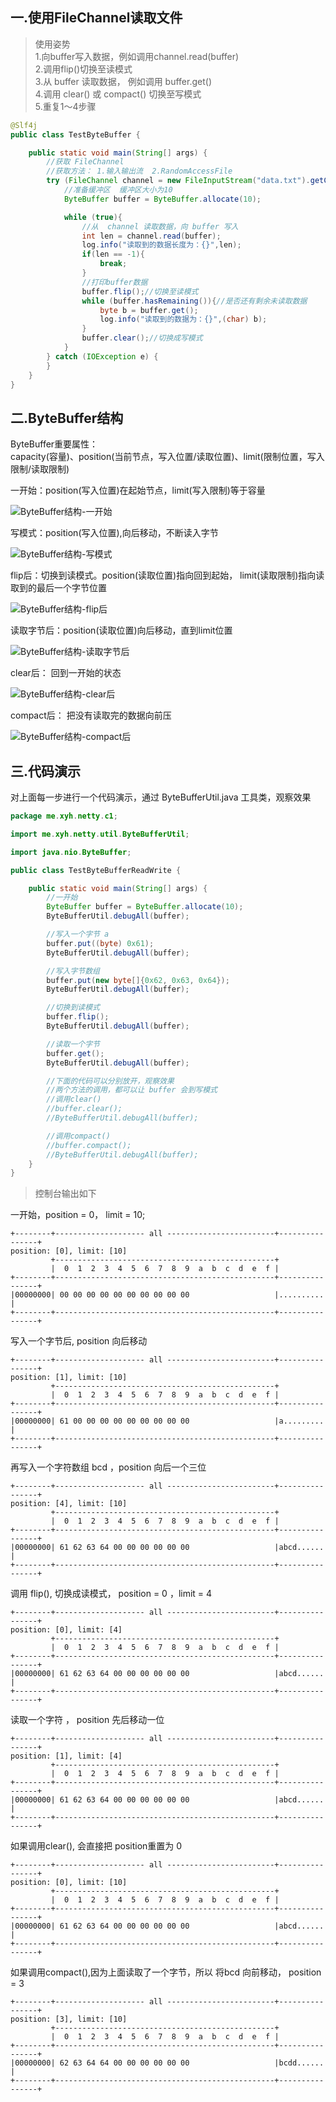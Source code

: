 
## 一.使用FileChannel读取文件

> 使用姿势   
> 1.向buffer写入数据，例如调用channel.read(buffer)   
> 2.调用flip()切换至读模式   
> 3.从 buffer 读取数据， 例如调用 buffer.get()  
> 4.调用 clear() 或 compact() 切换至写模式  
> 5.重复1～4步骤

```java
@Slf4j
public class TestByteBuffer {

    public static void main(String[] args) {
        //获取 FileChannel
        //获取方法： 1.输入输出流  2.RandomAccessFile
        try (FileChannel channel = new FileInputStream("data.txt").getChannel()) {
            //准备缓冲区  缓冲区大小为10
            ByteBuffer buffer = ByteBuffer.allocate(10);

            while (true){
                //从  channel 读取数据，向 buffer 写入
                int len = channel.read(buffer);
                log.info("读取到的数据长度为：{}",len);
                if(len == -1){
                    break;
                }
                //打印buffer数据
                buffer.flip();//切换至读模式
                while (buffer.hasRemaining()){//是否还有剩余未读取数据
                    byte b = buffer.get();
                    log.info("读取到的数据为：{}",(char) b);
                }
                buffer.clear();//切换成写模式
            }
        } catch (IOException e) {
        }
    }
}
```

## 二.ByteBuffer结构
ByteBuffer重要属性：   
capacity(容量)、position(当前节点，写入位置/读取位置)、limit(限制位置，写入限制/读取限制)

一开始：position(写入位置)在起始节点，limit(写入限制)等于容量

![ByteBuffer结构-一开始](../../assets/img/netty-hm/ByteBuffer结构-一开始.png)

写模式：position(写入位置),向后移动，不断读入字节

![ByteBuffer结构-写模式](../../assets/img/netty-hm/ByteBuffer结构-写模式.png)

flip后：切换到读模式。position(读取位置)指向回到起始， limit(读取限制)指向读取到的最后一个字节位置

![ByteBuffer结构-flip后](../../assets/img/netty-hm/ByteBuffer结构-flip后.png)

读取字节后：position(读取位置)向后移动，直到limit位置

![ByteBuffer结构-读取字节后](../../assets/img/netty-hm/ByteBuffer结构-读取字节后.png)

clear后： 回到一开始的状态

![ByteBuffer结构-clear后](../../assets/img/netty-hm/ByteBuffer结构-clear后.png)

compact后： 把没有读取完的数据向前压

![ByteBuffer结构-compact后](../../assets/img/netty-hm/ByteBuffer结构-compact后.png)

## 三.代码演示
对上面每一步进行一个代码演示，通过 ByteBufferUtil.java 工具类，观察效果

```java
package me.xyh.netty.c1;

import me.xyh.netty.util.ByteBufferUtil;

import java.nio.ByteBuffer;

public class TestByteBufferReadWrite {

    public static void main(String[] args) {
        //一开始
        ByteBuffer buffer = ByteBuffer.allocate(10);
        ByteBufferUtil.debugAll(buffer);

        //写入一个字节 a
        buffer.put((byte) 0x61);
        ByteBufferUtil.debugAll(buffer);

        //写入字节数组
        buffer.put(new byte[]{0x62, 0x63, 0x64});
        ByteBufferUtil.debugAll(buffer);

        //切换到读模式
        buffer.flip();
        ByteBufferUtil.debugAll(buffer);

        //读取一个字节
        buffer.get();
        ByteBufferUtil.debugAll(buffer);

        //下面的代码可以分别放开，观察效果
        //两个方法的调用，都可以让 buffer 会到写模式
        //调用clear()
        //buffer.clear();
        //ByteBufferUtil.debugAll(buffer);

        //调用compact()
        //buffer.compact();
        //ByteBufferUtil.debugAll(buffer);
    }
}

```

> 控制台输出如下   

一开始，position = 0， limit = 10;
```
+--------+-------------------- all ------------------------+----------------+
position: [0], limit: [10]
         +-------------------------------------------------+
         |  0  1  2  3  4  5  6  7  8  9  a  b  c  d  e  f |
+--------+-------------------------------------------------+----------------+
|00000000| 00 00 00 00 00 00 00 00 00 00                   |..........      |
+--------+-------------------------------------------------+----------------+
```
写入一个字节后, position 向后移动
```
+--------+-------------------- all ------------------------+----------------+
position: [1], limit: [10]
         +-------------------------------------------------+
         |  0  1  2  3  4  5  6  7  8  9  a  b  c  d  e  f |
+--------+-------------------------------------------------+----------------+
|00000000| 61 00 00 00 00 00 00 00 00 00                   |a.........      |
+--------+-------------------------------------------------+----------------+
```
再写入一个字符数组 bcd ，position 向后一个三位
```
+--------+-------------------- all ------------------------+----------------+
position: [4], limit: [10]
         +-------------------------------------------------+
         |  0  1  2  3  4  5  6  7  8  9  a  b  c  d  e  f |
+--------+-------------------------------------------------+----------------+
|00000000| 61 62 63 64 00 00 00 00 00 00                   |abcd......      |
+--------+-------------------------------------------------+----------------+
```
调用 flip(), 切换成读模式， position = 0 ，limit = 4
```
+--------+-------------------- all ------------------------+----------------+
position: [0], limit: [4]
         +-------------------------------------------------+
         |  0  1  2  3  4  5  6  7  8  9  a  b  c  d  e  f |
+--------+-------------------------------------------------+----------------+
|00000000| 61 62 63 64 00 00 00 00 00 00                   |abcd......      |
+--------+-------------------------------------------------+----------------+
```
读取一个字符 ， position 先后移动一位
```
+--------+-------------------- all ------------------------+----------------+
position: [1], limit: [4]
         +-------------------------------------------------+
         |  0  1  2  3  4  5  6  7  8  9  a  b  c  d  e  f |
+--------+-------------------------------------------------+----------------+
|00000000| 61 62 63 64 00 00 00 00 00 00                   |abcd......      |
+--------+-------------------------------------------------+----------------+
```
如果调用clear(), 会直接把 position重置为 0
```
+--------+-------------------- all ------------------------+----------------+
position: [0], limit: [10]
         +-------------------------------------------------+
         |  0  1  2  3  4  5  6  7  8  9  a  b  c  d  e  f |
+--------+-------------------------------------------------+----------------+
|00000000| 61 62 63 64 00 00 00 00 00 00                   |abcd......      |
+--------+-------------------------------------------------+----------------+
```
如果调用compact(),因为上面读取了一个字节，所以 将bcd 向前移动， position = 3
```
+--------+-------------------- all ------------------------+----------------+
position: [3], limit: [10]
         +-------------------------------------------------+
         |  0  1  2  3  4  5  6  7  8  9  a  b  c  d  e  f |
+--------+-------------------------------------------------+----------------+
|00000000| 62 63 64 64 00 00 00 00 00 00                   |bcdd......      |
+--------+-------------------------------------------------+----------------+
```
